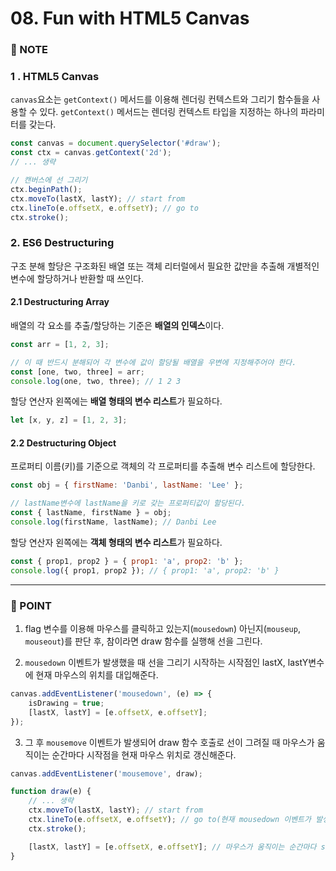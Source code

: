 # 08. Fun with HTML5 Canvas

### :pencil: NOTE
### 1 . HTML5 Canvas
`canvas`요소는 `getContext()` 메서드를 이용해 렌더링 컨텍스트와 그리기 함수들을 사용할 수 있다. `getContext()` 메서드는 렌더링 컨텍스트 타입을 지정하는 하나의 파라미터를 갖는다. 

```javascript
const canvas = document.querySelector('#draw');
const ctx = canvas.getContext('2d');
// ... 생략

// 캔버스에 선 그리기
ctx.beginPath();
ctx.moveTo(lastX, lastY); // start from 
ctx.lineTo(e.offsetX, e.offsetY); // go to
ctx.stroke();
```



### 2. ES6 Destructuring
구조 분해 할당은 구조화된 배열 또는 객체 리터럴에서 필요한 값만을 추출해 개별적인 변수에 할당하거나 반환할 때 쓰인다. 

#### 2.1 Destructuring Array
배열의 각 요소를 추출/할당하는 기준은 **배열의 인덱스**이다.     

```javascript
const arr = [1, 2, 3];

// 이 때 반드시 분해되어 각 변수에 값이 할당될 배열을 우변에 지정해주어야 한다. 
const [one, two, three] = arr;
console.log(one, two, three); // 1 2 3
```

할당 연산자 왼쪽에는 **배열 형태의 변수 리스트**가 필요하다.   

```javascript
let [x, y, z] = [1, 2, 3];
```

#### 2.2 Destructuring Object
프로퍼티 이름(키)를 기준으로 객체의 각 프로퍼티를 추출해 변수 리스트에 할당한다.

```javascript
const obj = { firstName: 'Danbi', lastName: 'Lee' };

// lastName변수에 lastName을 키로 갖는 프로퍼티값이 할당된다. 
const { lastName, firstName } = obj;
console.log(firstName, lastName); // Danbi Lee
```

할당 연산자 왼쪽에는 **객체 형태의 변수 리스트**가 필요하다.   
```javascript
const { prop1, prop2 } = { prop1: 'a', prop2: 'b' };
console.log({ prop1, prop2 }); // { prop1: 'a', prop2: 'b' }
```




---
### 👀 POINT
1. flag 변수를 이용해 마우스를 클릭하고 있는지(`mousedown`) 아닌지(`mouseup`, `mouseout`)를 판단 후, 참이라면 draw 함수를 실행해 선을 그린다. 

2. `mousedown` 이벤트가 발생했을 때 선을 그리기 시작하는 시작점인 lastX, lastY변수에 현재 마우스의 위치를 대입해준다.     
```javascript
canvas.addEventListener('mousedown', (e) => {
    isDrawing = true;
    [lastX, lastY] = [e.offsetX, e.offsetY];
});
```

3. 그 후 `mousemove` 이벤트가 발생되어 draw 함수 호출로 선이 그려질 때 마우스가 움직이는 순간마다 시작점을 현재 마우스 위치로 갱신해준다.      
```javascript
canvas.addEventListener('mousemove', draw);

function draw(e) {
    // ... 생략 
    ctx.moveTo(lastX, lastY); // start from
    ctx.lineTo(e.offsetX, e.offsetY); // go to(현재 mousedown 이벤트가 발생하는 위치)
    ctx.stroke();

    [lastX, lastY] = [e.offsetX, e.offsetY]; // 마우스가 움직이는 순간마다 start from 포인트 갱신
}
```